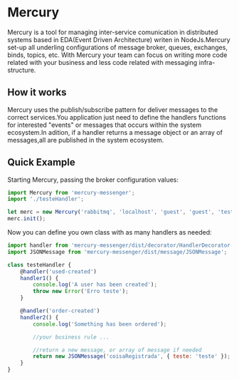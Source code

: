 # Mercury

Mercury is a tool for managing inter-service comunication in distributed systems based in EDA(Event Driven Architecture)
writen in NodeJs.Mercury set-up all underling configurations of message broker, queues, exchanges, binds, topics, etc.
With Mercury your team can focus on writing more code related with your business and less
code related with messaging infra-structure.

## How it works

Mercury uses the publish/subscribe pattern for deliver messages to the correct services.You application just need to
define the handlers functions for interested "events" or messages that occurs within the system ecosystem.In adition,
if a handler returns a message object or an array of messages,all are published in the system ecosystem.

## Quick Example

Starting Mercury, passing the broker configuration values:

```javascript
import Mercury from 'mercury-messenger';
import './testeHandler';

let merc = new Mercury('rabbitmq', 'localhost', 'guest', 'guest', 'testApp', 'testService');
merc.init();
```

Now you can define you own class with as many handlers as needed:

```javascript
import handler from 'mercury-messenger/dist/decorator/HandlerDecorator';
import JSONMessage from 'mercury-messenger/dist/message/JSONMessage';

class testeHandler {
    @handler('used-created')
    handler1() {
        console.log('A user has been created');
        throw new Error('Erro teste');
    }

    @handler('order-created')
    handler2() {
        console.log('Something has been ordered');

        //your business rule ...

        //return a new message, or array of message if needed
        return new JSONMessage('coisaRegistrada', { teste: 'teste' });
    }
}
```
